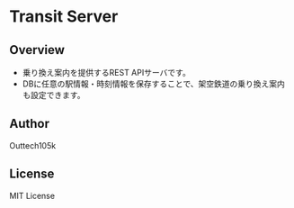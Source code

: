 # Transit Server

## Overview

- 乗り換え案内を提供するREST APIサーバです。
- DBに任意の駅情報・時刻情報を保存することで、架空鉄道の乗り換え案内も設定できます。

## Author

Outtech105k

## License

MIT License

